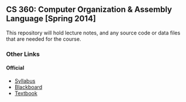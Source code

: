 ## CS 360: Computer Organization & Assembly Language [Spring 2014]

This repository will hold lecture notes, and any source code or data
files that are needed for the course.

### Other Links

#### Official

* [Syllabus](https://docs.google.com/document/d/1Ji5yJmDivosXNd1H-AmxnbiP5obHXf0WCqPcq6LCwAg/pub)
* [Blackboard](http://blackboard.olivetcollege.edu)
* [Textbook](http://highered.mcgraw-hill.com/sites/0072467509/)
